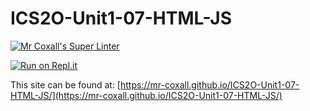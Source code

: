 # ICS2O-Unit1-07-HTML-JS

[![Mr Coxall's Super Linter](https://github.com/Mr-Coxall/ICS2O-Unit1-07-HTML-JS/workflows/Mr%20Coxall's%20Super%20Linter/badge.svg)](https://github.com/Mr-Coxall/ICS2O-Unit1-07-HTML-JS/actions/)

[![Run on Repl.it](https://repl.it/badge/github/Mr-Coxall/ICS2O-Unit1-07-HTML-JS)](https://repl.it/github/Mr-Coxall/ICS2O-Unit1-07-HTML-JS)

This site can be found at: [https://mr-coxall.github.io/ICS2O-Unit1-07-HTML-JS/](https://mr-coxall.github.io/ICS2O-Unit1-07-HTML-JS/)